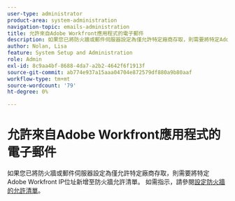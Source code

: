 ```yaml
---
user-type: administrator
product-area: system-administration
navigation-topic: emails-administration
title: 允許來自Adobe Workfront應用程式的電子郵件
description: 如果您已將防火牆或郵件伺服器設定為僅允許特定廠商存取，則需要將特定Adobe Workfront IP位址新增至防火牆允許清單。
author: Nolan, Lisa
feature: System Setup and Administration
role: Admin
exl-id: 8c9aa4bf-8688-4da7-a2b2-4642f6f1913f
source-git-commit: ab774e937a15aaa04704e872579df880a9b80aaf
workflow-type: tm+mt
source-wordcount: '79'
ht-degree: 0%

---
```


# 允許來自Adobe Workfront應用程式的電子郵件

如果您已將防火牆或郵件伺服器設定為僅允許特定廠商存取，則需要將特定Adobe Workfront IP位址新增至防火牆允許清單。 如需指示，請參閱[設定防火牆的允許清單](../../../administration-and-setup/get-started-wf-administration/configure-your-firewall.md)。
